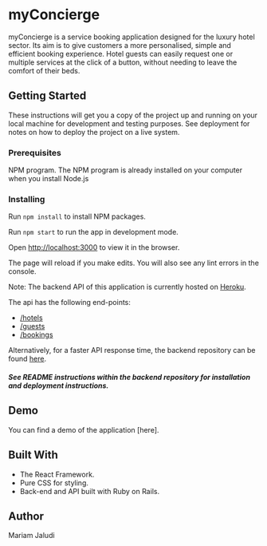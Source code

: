 
# myConcierge
myConcierge is a service booking application designed for the luxury hotel sector.  Its aim is to give customers a more personalised, simple and efficient booking experience. Hotel guests can easily request one or multiple services at the click of a button, without needing to leave the comfort of their beds.

## Getting Started
These instructions will get you a copy of the project up and running on your local machine for development and testing purposes. See deployment for notes on how to deploy the project on a live system.

### Prerequisites
NPM program. The NPM program is already installed on your computer when you install Node.js

### Installing

Run `npm install` to install NPM packages.<br>

Run `npm start` to run the app in development mode. <br>

Open [http://localhost:3000](http://localhost:3000) to view it in the browser.

The page will reload if you make edits. You will also see any lint errors in the console.

Note: The backend API of this application is currently hosted on [Heroku](https://myconcierge-app-api.herokuapp.com/).

The api has the following end-points: <br>
* [/hotels](https://myconcierge-app-api.herokuapp.com/hotels) <br>
* [/guests](https://myconcierge-app-api.herokuapp.com/guests) <br>
* [/bookings](https://myconcierge-app-api.herokuapp.com/guests) <br>

Alternatively, for a faster API response time, the backend repository can be found [here](https://github.com/Mariamjaludi/myConcierge-backend).

##### *See README instructions within the backend repository for installation and deployment instructions.*

## Demo

You can find a demo of the application [here].

## Built With

* The React Framework.
* Pure CSS for styling.
* Back-end and API built with Ruby on Rails.

## Author

Mariam Jaludi
